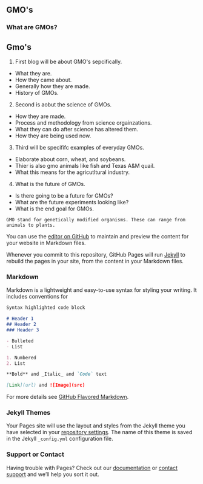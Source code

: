## GMO's 

### What are GMOs?
## Gmo's ##
1. First blog will be about GMO's sepcifically.
- What they are. 
- How they came about. 
- Generally how they are made.
- History of GMOs.
2. Second is aobut the science of GMOs.
- How they are made.
- Process and methodology from science orgainzations. 
- What they can do after science has altered them. 
- How they are being used now.
3. Third will be specififc examples of everyday GMOs.
- Elaborate about corn, wheat, and soybeans. 
- Thier is also gmo animals like fish and Texas A&M quail. 
- What this means for the agricutltural industry. 
4. What is the future of GMOs.
- Is there going to be a future for GMOs?
- What are the future experiments looking like?
- What is the end goal for GMOs. 
```
GMO stand for genetically modified organisms. These can range from animals to plants. 
```

You can use the [editor on GitHub](https://github.com/wdeaton/blog/edit/master/README.md) to maintain and preview the content for your website in Markdown files.

Whenever you commit to this repository, GitHub Pages will run [Jekyll](https://jekyllrb.com/) to rebuild the pages in your site, from the content in your Markdown files.

### Markdown

Markdown is a lightweight and easy-to-use syntax for styling your writing. It includes conventions for

```markdown
Syntax highlighted code block

# Header 1
## Header 2
### Header 3

- Bulleted
- List

1. Numbered
2. List

**Bold** and _Italic_ and `Code` text

[Link](url) and ![Image](src)
```

For more details see [GitHub Flavored Markdown](https://guides.github.com/features/mastering-markdown/).

### Jekyll Themes

Your Pages site will use the layout and styles from the Jekyll theme you have selected in your [repository settings](https://github.com/wdeaton/blog/settings). The name of this theme is saved in the Jekyll `_config.yml` configuration file.

### Support or Contact

Having trouble with Pages? Check out our [documentation](https://help.github.com/categories/github-pages-basics/) or [contact support](https://github.com/contact) and we’ll help you sort it out. 
